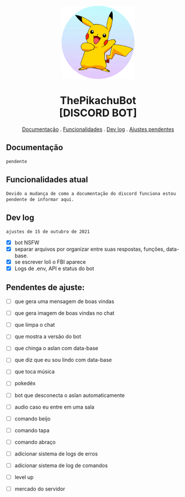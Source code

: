 <p align="center">
	<img src="README_CONTENT/pikachu-2-810x540.png" width="200">
</p>
<h1 align="center">ThePikachuBot<br>[DISCORD BOT]</h1>

<p align="center">
 <a href="#documentação">Documentação</a>
 .
 <a href="#funcionalidades-atual">Funcionalidades</a>
 .
 <a href="#dev-log">Dev log</a>
 .
 <a href="#pendentes-de-ajuste">Ajustes pendentes</a>
</p>

## Documentação
	pendente

## Funcionalidades atual
	Devido a mudança de como a documentação do discord funciona estou pendente de informar aqui.

## Dev log
	ajustes de 15 de outubro de 2021
 - [x] bot NSFW
 - [x] separar arquivos por organizar entre suas respostas, funções, data-base.
 - [x] se escrever loli o FBI aparece
 - [x] Logs de .env, API e status do bot

## Pendentes de ajuste:

 - [ ] que gera uma mensagem de boas vindas
 - [ ] que gera imagem de boas vindas no chat
 - [ ] que limpa o chat	
 - [ ] que mostra a versão do bot
 - [ ] que chinga o aslan com data-base
 - [ ] que diz que eu sou lindo com data-base
 - [ ] que toca música							
 - [ ] pokedéx									
 - [ ] bot que desconecta o aslan automaticamente
 - [ ] audio caso eu entre em uma sala
 - [ ] comando beijo
 - [ ] comando tapa
 - [ ] comando abraço
 - [ ] adicionar sistema de logs de erros
 - [ ] adicionar sistema de log de comandos
 - [ ] level up
 - [ ] mercado do servidor
 
 
